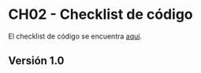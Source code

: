 # CH02 - Checklist de código

El checklist de código se encuentra [aquí](https://docs.google.com/spreadsheets/d/1BTfYvNCsBmU54sY2hRHbU0hQRsxRtR4aCTtCfFbPxrI/edit?usp=sharing).

## Versión 1.0

